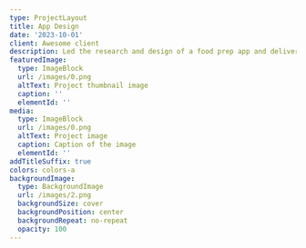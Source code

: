 ```yaml
---
type: ProjectLayout
title: App Design
date: '2023-10-01'
client: Awesome client
description: Led the research and design of a food prep app and delivered within 2 weeks
featuredImage:
  type: ImageBlock
  url: /images/0.png
  altText: Project thumbnail image
  caption: ''
  elementId: ''
media:
  type: ImageBlock
  url: /images/0.png
  altText: Project image
  caption: Caption of the image
  elementId: ''
addTitleSuffix: true
colors: colors-a
backgroundImage:
  type: BackgroundImage
  url: /images/2.png
  backgroundSize: cover
  backgroundPosition: center
  backgroundRepeat: no-repeat
  opacity: 100
---
```

